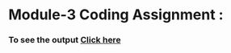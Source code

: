 # Module-3 Coding Assignment : 
 
### To see the output [Click here](https://taheermattur.github.io/Coursera-HTML_CSS_and_JavaScript_for_Web_Developers/Assignments/Module%203%20Solution/)
